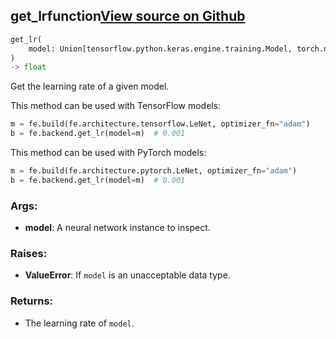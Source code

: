 ## get_lr<span class="tag">function</span><a class="sourcelink" href=https://github.com/fastestimator/fastestimator/blob/r1.0/fastestimator/backend/get_lr.py/#L21-L51>View source on Github</a>
```python
get_lr(
	model: Union[tensorflow.python.keras.engine.training.Model, torch.nn.modules.module.Module]
)
-> float
```
Get the learning rate of a given model.

This method can be used with TensorFlow models:
```python
m = fe.build(fe.architecture.tensorflow.LeNet, optimizer_fn="adam")
b = fe.backend.get_lr(model=m)  # 0.001
```

This method can be used with PyTorch models:
```python
m = fe.build(fe.architecture.pytorch.LeNet, optimizer_fn="adam")
b = fe.backend.get_lr(model=m)  # 0.001
```


<h3>Args:</h3>


* **model**: A neural network instance to inspect. 

<h3>Raises:</h3>


* **ValueError**: If `model` is an unacceptable data type.

<h3>Returns:</h3>

<ul class="return-block"><li>    The learning rate of <code>model</code>.

</li></ul>

